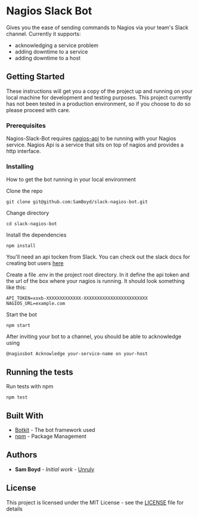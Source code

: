 # Nagios Slack Bot

Gives you the ease of sending commands to Nagios via your team's Slack channel. Currently it supports:

- acknowledging a service problem
- adding downtime to a service
- adding downtime to a host

## Getting Started

These instructions will get you a copy of the project up and running on your local machine for development and testing purposes. This project currently has not been tested in a production environment, so if you choose to do so please proceed with care.

### Prerequisites

Nagios-Slack-Bot requires [nagios-api](https://github.com/zorkian/nagios-api) to be running with your Nagios service. Nagios Api is a service that sits on top of nagios and provides a http interface.

### Installing

How to get the bot running in your local environment

Clone the repo
```
git clone git@github.com:SamBoyd/slack-nagios-bot.git
```

Change directory
```
cd slack-nagios-bot
```


Install the dependencies

```
npm install
```

You'll need an api tocken from Slack. You can check out the slack docs for creating bot users [here](https://api.slack.com/bot-users)
 
Create a file .env in the project root directory. In it define the api token and the url of the box where your nagios is running. It should look something like this:
```
API_TOKEN=xoxb-XXXXXXXXXXXXX-XXXXXXXXXXXXXXXXXXXXXXXX
NAGIOS_URL=example.com

```

Start the bot

```
npm start
```

After inviting your bot to a channel, you should be able to acknowledge using 

```
@nagiosbot Acknowledge your-service-name on your-host
```

## Running the tests

Run tests with npm

```
npm test
```

## Built With

* [Botkit](https://github.com/howdyai/botkit) - The bot framework used
* [npm](https://www.npmjs.com) - Package Management

## Authors

* **Sam Boyd** - *Initial work* - [Unruly](https://github.com/PurpleBooth)

## License

This project is licensed under the MIT License - see the [LICENSE](LICENSE) file for details

